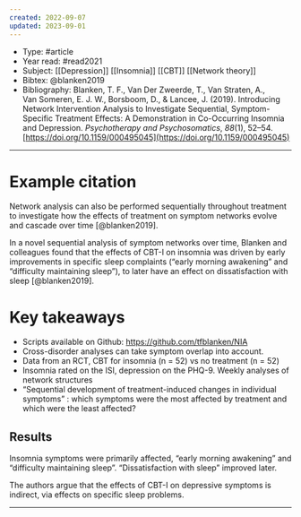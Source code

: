 ```yaml
---
created: 2022-09-07
updated: 2023-09-01
---
```

* Type: #article
* Year read: #read2021
* Subject: [[Depression]] [[Insomnia]] [[CBT]] [[Network theory]]
* Bibtex: @blanken2019
* Bibliography: Blanken, T. F., Van Der Zweerde, T., Van Straten, A., Van Someren, E. J. W., Borsboom, D., & Lancee, J. (2019). Introducing Network Intervention Analysis to Investigate Sequential, Symptom-Specific Treatment Effects: A Demonstration in Co-Occurring Insomnia and Depression. _Psychotherapy and Psychosomatics_, _88_(1), 52–54. [https://doi.org/10.1159/000495045](https://doi.org/10.1159/000495045)
---
# Example citation

Network analysis can also be performed sequentially throughout treatment to investigate how the effects of treatment on symptom networks evolve and cascade over time [@blanken2019].

In a novel sequential analysis of symptom networks over time, Blanken and colleagues found that the effects of CBT-I on insomnia was driven by early improvements in specific sleep complaints (“early morning awakening” and “difficulty maintaining sleep”), to later have an effect on dissatisfaction with sleep [@blanken2019].


# Key takeaways
* Scripts available on Github: https://github.com/tfblanken/NIA
* Cross-disorder analyses can take symptom overlap into account.
* Data from an RCT, CBT for insomnia (n = 52) vs no treatment (n = 52)
* Insomnia rated on the ISI, depression on the PHQ-9. Weekly analyses of network structures
* “Sequential development of treatment-induced changes in individual symptoms” : which symptoms were the most affected by treatment and which were the least affected?

## Results

Insomnia symptoms were primarily affected, “early morning awakening” and “difficulty maintaining sleep”. “Dissatisfaction with sleep” improved later.

The authors argue that the effects of CBT-I on depressive symptoms is indirect, via effects on specific sleep problems.

---